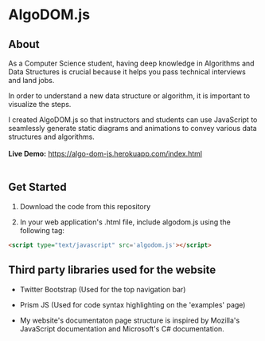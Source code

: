 # AlgoDOM.js

## About

As a Computer Science student, having deep knowledge in Algorithms and Data Structures is crucial because it helps you pass technical interviews and land jobs.

In order to understand a new data structure or algorithm, it is important to visualize the steps.

I created AlgoDOM.js so that instructors and students can use JavaScript to seamlessly generate static diagrams and animations to convey various data structures and algorithms.
<br>
<br>
**Live Demo:** https://algo-dom-js.herokuapp.com/index.html
<br>
<br>

## Get Started

1. Download the code from this repository

2. In your web application's .html file, include algodom.js using the following tag:
```html
<script type="text/javascript" src='algodom.js'></script>

```


## Third party libraries used for the website

- Twitter Bootstrap (Used for the top navigation bar)
- Prism JS (Used for code syntax highlighting on the 'examples' page)


- My website's documentaton page structure is inspired by Mozilla's JavaScript documentation and Microsoft's C# documentation.
